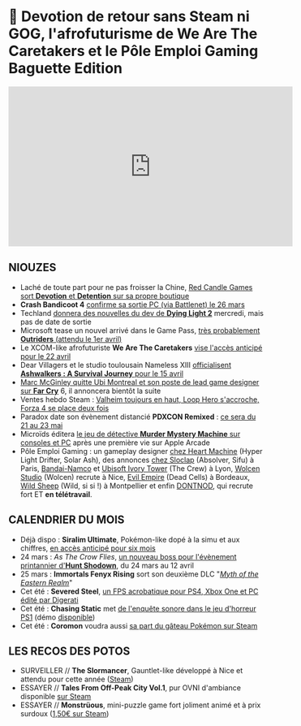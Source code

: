 # 🥐 Devotion de retour sans Steam ni GOG, l'afrofuturisme de We Are The Caretakers et le Pôle Emploi Gaming Baguette Edition

<iframe width="560" height="315" src="https://www.youtube.com/embed/w-l-1cQ3RVA" frameborder="0" allow="accelerometer; autoplay; clipboard-write; encrypted-media; gyroscope; picture-in-picture" allowfullscreen></iframe> 

## NIOUZES

- Laché de toute part pour ne pas froisser la Chine, [Red Candle Games sort **Devotion** et **Detention** sur sa propre boutique](https://www.gamekult.com/actualite/l-indesirable-devotion-est-enfin-remis-en-vente-3050837033.html)
- **Crash Bandicoot 4** [confirme sa sortie PC (via Battlenet) le 26 mars](https://www.engadget.com/crash-bandicoot-4-pc-release-date-171240464.html)
- Techland [donnera des nouvelles du dev de **Dying Light 2**](https://www.thegamer.com/techland-update-dying-light-2-next-wednesday/) mercredi, mais pas de date de sortie
- Microsoft tease un nouvel arrivé dans le Game Pass, [très probablement **Outriders** (attendu le 1er avril)](https://twitter.com/XboxGamePass/status/1370494813531869186)
- Le XCOM-like afrofuturiste **We Are The Caretakers** [vise l'accès anticipé pour le 22 avril](https://www.youtube.com/watch?v=x90f6N3bNdE)
- Dear Villagers et le studio toulousain Nameless XIII [officialisent **Ashwalkers : A Survival Journey** pour le 15 avril](https://www.youtube.com/watch?v=5w-C1DUm7b0)
- [Marc McGinley quitte Ubi Montreal et son poste de lead game designer sur **Far Cry**](https://www.thegamer.com/far-cry-6-senior-game-designer-leaves-ubisoft/amp/) 6, il annoncera bientôt la suite
- Ventes hebdo Steam : [Valheim toujours en haut, Loop Hero s'accroche, Forza 4 se place deux fois](https://gamerant.com/forza-horizon-4-two-best-seller-steam-march-2021/)
- Paradox date son évènement distancié **PDXCON Remixed** : [ce sera du 21 au 23 mai](https://www.youtube.com/watch?v=AhS6a_TajsI)
- Microïds éditera [le jeu de détective **Murder Mystery Machine** sur consoles et PC](https://www.youtube.com/watch?v=4LqmsxLYNuo) après une première vie sur Apple Arcade
- Pôle Emploi Gaming : un gameplay designer [chez Heart Machine](https://www.gamasutra.com/view/news/378451/Get_a_job_Join_Heart_Machine_as_a_Senior_Gameplay_Engineer.php?utm_source=feedburner&utm_medium=feed&utm_campaign=Feed%3A+GamasutraFeatureArticles+%28Gamasutra+Feature+Articles%29) (Hyper Light Drifter, Solar Ash), des annonces [chez Sloclap](https://emploi.afjv.com/annonces-societes/1024) (Absolver, Sifu) à Paris, [Bandai-Namco](https://emploi.afjv.com/annonces-societes/50) et [Ubisoft Ivory Tower](https://emploi.afjv.com/annonces-societes/1082) (The Crew) à Lyon, [Wolcen Studio](https://emploi.afjv.com/annonces-societes/1204) (Wolcen) recrute à Nice, [Evil Empire](https://emploi.afjv.com/annonces-societes/1597) (Dead Cells) à Bordeaux, [Wild Sheep](https://emploi.afjv.com/annonces-societes/944) (Wild, si si !) à Montpellier et enfin [DONTNOD](https://emploi.afjv.com/annonces-societes/13), qui recrute fort ET **en télétravail**.

## CALENDRIER DU MOIS

- Déjà dispo : **Siralim Ultimate**, Pokémon-like dopé à la simu et aux chiffres, [en accès anticipé pour six mois](https://store.steampowered.com/app/1289810/Siralim_Ultimate/)
- 24 mars : *As The Crow Flies*, [un nouveau boss pour l'évènement printannier d'**Hunt Shodown**](https://www.youtube.com/watch?v=6NYJGa-5k4Q), du 24 mars au 12 avril
- 25 mars : **Immortals Fenyx Rising** sort son deuxième DLC "*[Myth of the Eastern Realm](https://www.youtube.com/watch?v=HlWmtuQlxbI)*"
- Cet été : **Severed Steel**, [un FPS acrobatique pour PS4, Xbox One et PC édité par Digerati](https://www.youtube.com/watch?v=W79VH4mmOxE)
- Cet été : **Chasing Static** met [de l'enquête sonore dans le jeu d'horreur PS1](https://www.youtube.com/watch?v=v5vQpULX2sE) (démo [disponible](https://store.steampowered.com/app/1319420/Chasing_Static/))
- Cet été : **Coromon** voudra aussi [sa part du gâteau Pokémon sur Steam](https://www.youtube.com/watch?v=1jQeturdIZI)

## LES RECOS DES POTOS

- SURVEILLER // **The Slormancer**, Gauntlet-like développé à Nice et attendu pour cette année ([Steam](https://store.steampowered.com/app/1104280/The_Slormancer/))
- ESSAYER // **Tales From Off-Peak City Vol.1**, pur OVNI d'ambiance disponible [sur Steam](https://store.steampowered.com/app/1129920/Tales_From_OffPeak_City_Vol_1/)
- ESSAYER // **Monstrüous**, mini-puzzle game fort joliment animé et à prix surdoux ([1,50€ sur Steam](https://store.steampowered.com/app/1169420/Monstrous/))
